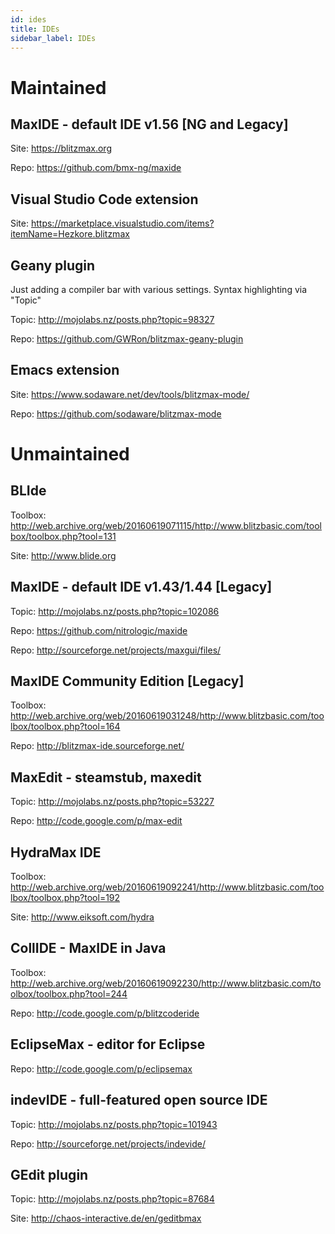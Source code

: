 ```yaml
---
id: ides
title: IDEs
sidebar_label: IDEs
---
```


# Maintained

## MaxIDE - default IDE v1.56 [NG and Legacy]
Site: https://blitzmax.org

Repo: https://github.com/bmx-ng/maxide


## Visual Studio Code extension
Site: https://marketplace.visualstudio.com/items?itemName=Hezkore.blitzmax


## Geany plugin 
Just adding a compiler bar with various settings. Syntax highlighting via "Topic"

Topic: http://mojolabs.nz/posts.php?topic=98327

Repo: https://github.com/GWRon/blitzmax-geany-plugin


## Emacs extension
Site: https://www.sodaware.net/dev/tools/blitzmax-mode/

Repo: https://github.com/sodaware/blitzmax-mode


# Unmaintained

## BLIde
Toolbox: http://web.archive.org/web/20160619071115/http://www.blitzbasic.com/toolbox/toolbox.php?tool=131

Site: http://www.blide.org


## MaxIDE - default IDE v1.43/1.44 [Legacy]
Topic: http://mojolabs.nz/posts.php?topic=102086

Repo: https://github.com/nitrologic/maxide

Repo: http://sourceforge.net/projects/maxgui/files/


## MaxIDE Community Edition [Legacy]
Toolbox: http://web.archive.org/web/20160619031248/http://www.blitzbasic.com/toolbox/toolbox.php?tool=164

Repo: http://blitzmax-ide.sourceforge.net/


## MaxEdit - steamstub, maxedit
Topic: http://mojolabs.nz/posts.php?topic=53227

Repo: http://code.google.com/p/max-edit


## HydraMax IDE
Toolbox: http://web.archive.org/web/20160619092241/http://www.blitzbasic.com/toolbox/toolbox.php?tool=192

Site: http://www.eiksoft.com/hydra


## CollIDE - MaxIDE in Java
Toolbox: http://web.archive.org/web/20160619092230/http://www.blitzbasic.com/toolbox/toolbox.php?tool=244

Repo: http://code.google.com/p/blitzcoderide


## EclipseMax - editor for Eclipse
Repo: http://code.google.com/p/eclipsemax


## indevIDE - full-featured open source IDE
Topic: http://mojolabs.nz/posts.php?topic=101943

Repo: http://sourceforge.net/projects/indevide/


## GEdit plugin
Topic: http://mojolabs.nz/posts.php?topic=87684

Site: http://chaos-interactive.de/en/geditbmax
